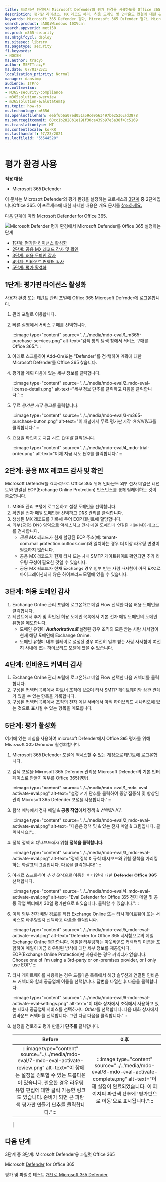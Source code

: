 ```yaml
---
title: 프로덕션 환경에서 Microsoft Defender의 평가 환경을 사용하도록 Office 365 평가, 정품 인증을 활성화합니다.
description: 평가판 라이선스, MX 레코드 처리, 허용 도메인 및 인바운드 연결에 대한 & Microsoft Defender 평가판을 활성화하는 단계
keywords: Microsoft 365 Defender 평가, Microsoft 365 Defender 평가, Microsoft 365 Defender Microsoft 365 Defender 평가 랩, Microsoft 365 Defender 파일럿, 사이버 보안, 고급 영구 위협, 엔터프라이즈 보안, 장치, 장치, ID, 사용자, 데이터, 응용 프로그램, 인시던트, 자동화된 조사 및 수정, 고급 헌팅
search.product: eADQiWindows 10XVcnh
search.appverid: met150
ms.prod: m365-security
ms.mktglfcycl: deploy
ms.sitesec: library
ms.pagetype: security
f1.keywords:
- NOCSH
ms.author: tracyp
author: MSFTTracyP
ms.date: 07/01/2021
localization_priority: Normal
manager: dansimp
audience: ITPro
ms.collection:
- M365-security-compliance
- m365solution-overview
- m365solution-evalutatemtp
ms.topic: how-to
ms.technology: m365d
ms.openlocfilehash: eebf6b6a07ed051a59ce9563497be25367ad3878
ms.sourcegitcommit: 60cc1b2828b1e191f30ca439b97e5a38f48c5169
ms.translationtype: MT
ms.contentlocale: ko-KR
ms.lasthandoff: 07/23/2021
ms.locfileid: "53544520"
---
```

# <a name="enable-the-evaluation-environment"></a>평가 환경 사용

**적용 대상:**
- Microsoft 365 Defender

이 문서는 Microsoft Defender의 평가 환경을 설정하는 프로세스의 [3단계](eval-defender-office-365-overview.md) 중 2단계입니다Office 365. 이 프로세스에 대한 자세한 내용은 개요 문서를 [참조하세요.](eval-defender-office-365-overview.md)

다음 단계에 따라 Microsoft Defender for Office 365.

![Microsoft Defender 평가 환경에서 Microsoft Defender를 Office 365 설정하는 단계](../../media/defender/m365-defender-office-eval-enable-steps.png)

- [1단계: 평가판 라이선스 활성화](#step-1-activate-trial-licenses)
- [2단계: 공용 MX 레코드 감사 및 확인](#step-2-audit-and-verify-the-public-mx-record)
- [3단계: 허용 도메인 감사](#step-3-audit-accepted-domains)
- [4단계: 인바운드 커넥터 감사](#step-4-audit-inbound-connectors)
- [5단계: 평가 활성화](#step-5-activate-the-evaluation)

## <a name="step-1-activate-trial-licenses"></a>1단계: 평가판 라이선스 활성화

사용자 환경 또는 테넌트 관리 포털에 Office 365 Microsoft Defender에 로그온합니다.

1. 관리 포털로 이동합니다.
2. 빠른 실행에서 서비스 구매를 선택합니다.

   :::image type="content" source="../../media/mdo-eval/1_m365-purchase-services.png" alt-text="검색 창의 탐색 창에서 서비스 구매를 Office 365.":::

3. 아래로 스크롤하여 Add-On(또는 "Defender"를 검색)하여 계획에 대한 Microsoft Defender를 Office 365 찾습니다.
4. 평가할 계획 다음에 있는 세부 정보를 클릭합니다.

   :::image type="content" source="../../media/mdo-eval/2_mdo-eval-license-details.png" alt-text="세부 정보 단추를 클릭하고 다음을 클릭합니다.":::

5. 무료 *평가판 시작 링크를* 클릭합니다.

   :::image type="content" source="../../media/mdo-eval/3-m365-purchase-button.png" alt-text="이 패널에서 무료 평가판 시작 *하이퍼링크*를 클릭합니다.":::

6. 요청을 확인하고 지금 시도 *단추를* 클릭합니다.

   :::image type="content" source="../../media/mdo-eval/4_mdo-trial-order.png" alt-text="이제 지금 시도 *단추*를 클릭합니다.":::

## <a name="step-2-audit-and-verify-the-public-mx-record"></a>2단계: 공용 MX 레코드 감사 및 확인

Microsoft Defender를 효과적으로 Office 365 위해 인바운드 외부 전자 메일은 테넌트와 연결된 EOP(Exchange Online Protection) 인스턴스를 통해 릴레이하는 것이 중요합니다.

1. M365 관리 포털에 로그온하고 설정 도메인을 선택합니다.
2. 확인된 전자 메일 도메인을 선택하고 DNS 관리를 클릭합니다.
3. 생성된 MX 레코드를 기록해 두어 EOP 테넌트에 할당합니다.
4. 외부(공용) DNS 영역으로 액세스하고 전자 메일 도메인과 연결된 기본 MX 레코드를 검사합니다.
    - *공용 MX* 레코드가 현재 할당된 EOP 주소(예: tenant-com.mail.protection.outlook.com)와 일치하는 경우 더 이상 라우팅 변경이 필요하지 않습니다.
    - 공용 MX 레코드가 현재 타사 또는 사내 SMTP 게이트웨이로 확인되면 추가 라우팅 구성이 필요한 것일 수 있습니다.
    - 공용 MX 레코드가 현재 Exchange 경우 일부 받는 사람 사서함이 아직 EXO로 마이그레이션되지 않은 하이브리드 모델에 있을 수 있습니다.

## <a name="step-3-audit-accepted-domains"></a>3단계: 허용 도메인 감사

1. Exchange Online 관리 포털에 로그온하고 메일 Flow 선택한 다음 허용 도메인을 클릭합니다.
2. 테넌트에서 추가 및 확인된 허용 도메인 목록에서 기본 전자  메일 도메인의 도메인 유형을 메모합니다.
    - 도메인 유형이 ***Authoritative로*** 설정된 경우 조직의 모든 받는 사람 사서함이 현재 해당 도메인에 Exchange Online.
    - 도메인 유형이 내부  릴레이로 설정된 경우 여전히 일부 받는 사람 사서함이 여전히 사내에 있는 하이브리드 모델에 있을 수 있습니다.

## <a name="step-4-audit-inbound-connectors"></a>4단계: 인바운드 커넥터 감사

1. Exchange Online 관리 포털에 로그온하고 메일 Flow 선택한 다음 커넥터를 클릭합니다.
2. 구성된 커넥터 목록에서 파트너 조직에 있으며 타사 SMTP 게이트웨이와 상관 관계가 있을 수 있는 항목을 기록합니다. 
3. 구성된 커넥터 목록에서 조직의 전자 메일 서버에서 아직  하이브리드 시나리오에 있는 것으로 표시될 수 있는 항목을 메모합니다.

## <a name="step-5-activate-the-evaluation"></a>5단계: 평가 활성화

여기에 있는 지침을 사용하여 microsoft Defender에서 Office 365 평가를 위해 Microsoft 365 Defender 활성화합니다.

1. Microsoft 365 Defender 포털에 액세스할 수 있는 계정으로 테넌트에 로그온합니다.
2. 검색 포털을 Microsoft 365 Defender  관리용 Microsoft Defender의 기본 인터페이스로 만들지 여부를 Office 365(권장).

   :::image type="content" source="../../media/mdo-eval/1_mdo-eval-activate-eval.png" alt-text="설정 켜기 단추를 클릭하여 중앙 집중식 및 향상된 관리 Microsoft 365 Defender 포털을 사용합니다.":::

3. 탐색 메뉴에서 전자 메일 & **공동 작업에서** 정책 & *선택합니다.*

   :::image type="content" source="../../media/mdo-eval/2_mdo-eval-activate-eval.png" alt-text="다음은 정책 및 & 있는 전자 메일 & 그림입니다. 클릭하세요!":::

4. 정책 정책 *& 대시보드에서* 위협 **정책을 클릭합니다.**

   :::image type="content" source="../../media/mdo-eval/3_mdo-eval-activate-eval.png" alt-text="정책 정책 & 규칙 대시보드와 위협 정책을 가리킹하는 화살표의 그림입니다. 다음을 클릭합니다!":::

5. 아래로 스크롤하여 *추가 정책으로* 이동한 후 타일에 대한 **Defender Office 365** 선택합니다.

   :::image type="content" source="../../media/mdo-eval/4_mdo-eval-activate-eval.png" alt-text="Eval Defender for Office 365 전자 메일 및 공동 작업 벡터에서 30일 평가판으로 & 있습니다. 클릭할 수 있습니다.":::

6. 이제 외부 전자 메일 경로를 직접 Exchange Online 또는 타사 게이트웨이 또는 서비스로 라우팅할지 선택하고 다음을 클릭합니다.

   :::image type="content" source="../../media/mdo-eval/5_mdo-eval-activate-eval.png" alt-text="Defender for Office 365 사서함으로의 메일 Exchange Online 평가합니다. 메일을 라우팅하는 아웃바운드 커넥터의 이름을 포함하여 메일이 지금 라우팅된 방식에 대한 세부 정보를 제공합니다. EOP(Exchange Online Protection)만 사용하는 경우 커넥터가 없습니다. Choose one of I'm using a 3rd-party or on-premises provider, or I only use EOP.":::

7. 타사 게이트웨이를 사용하는 경우 드롭다운 목록에서 해당 솔루션과 연결된 인바운드 커넥터와 함께 공급업체 이름을 선택합니다. 답변을 나열한 후 다음을 클릭합니다.

   :::image type="content" source="../../media/mdo-eval/6-mdo-eval-activate-eval-settings.png" alt-text="이 대화 상자에서 조직에서 사용하고 있는 제3자 공급업체 서비스를 선택하거나 *Other*를 선택합니다. 다음 대화 상자에서 인바운드 커넥터를 선택합니다. 그런 다음 다음을 클릭합니다.":::

8. 설정을 검토하고 평가 만들기 **단추를** 클릭합니다.

   |Before|이후|
   |:---:|:---:|
   |:::image type="content" source="../../media/mdo-eval/7-mdo-eval-activate-review.png" alt-text="이 창에는 설정을 검토할 수 있는 드롭다운이 있습니다. 필요한 경우 라우팅 유형 편집에 대한 클릭 가능한 링크도 있습니다. 준비가 되면 큰 파란색 평가판 만들기 단추를 클릭합니다.":::|:::image type="content" source="../../media/mdo-eval/8-mdo-eval-activate-complete.png" alt-text="이제 설정이 완료되었습니다. 이 페이지의 파란색 단추에 '평가판으로 이동'으로 표시됩니다.":::|
   |

## <a name="next-steps"></a>다음 단계

3단계 중 3단계: Microsoft Defender용 파일럿 Office 365

Microsoft [Defender](eval-defender-office-365-overview.md) for Office 365

평가 및 파일럿 테스트 [개요로 Microsoft 365 Defender](eval-overview.md)
